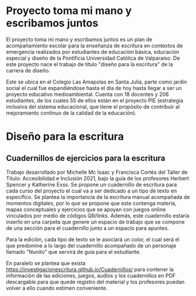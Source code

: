# Proyecto toma mi mano y escribamos juntos

El proyecto toma mi mano y escribamos juntos es un plan de acompañamiento escolar para la enseñanza de escritura en contextos de emergencia realizados por estudiantes de educación básica, educación especial y diseño de la Pontificia Universidad Católica de Valparaíso. De este proyecto nace el trabajo de título "diseño para la escritura" de la carrera de diseño.

Este se ubica en el Colegio Las Amapolas en Santa Julia, parte como jardín social el cual fue expandiéndose hasta el día de hoy hasta llegar a ser un proyecto educativo medioambiental. Cuenta con 18 docentes y 206 estudiantes, de los cuales 55 de ellos están en el proyecto PIE (estrategia inclusiva del sistema educacional, que tiene el propósito de contribuir al mejoramiento continuo de la calidad de la educación).


# Diseño para la escritura
## Cuadernillos de ejercicios para la escritura

Trabajo desarrollado por Michelle Mc Isaac y Francisca Cortés del Taller de Título: Accesibilidad e Inclusión 2021, bajo la guía de los profesores Herbert Spencer y Katherine Exss. Se propone un cuadernillo de escritura para cada curso del proyecto el cual va a ser dedicado a un tipo de texto en específico.  Se plantea la importancia de la escritura manual acompañada de momentos digitales, por lo que se propone  que este  contenga materia, mapas conceptuales y ejercicios  que se apoyan con juegos online vinculados por medio de códigos QR/links.  Además, este cuadernillo estaría inserto en una carpeta que genere un espacio de trabajo que se compone de una sección para el cuadernillo junto a  un espacio para apuntes. 

Para la edición, cada tipo de texto se le asociará un color, el cual será el que predomine a lo largo del cuadernillo acompañado de un personaje llamado "Nunito" que servirá de guía para el estudiante.

En paralelo se plantea que exista https://investigacionescritura.github.io/Cuadernillos/ para contener la información de las ediciones, juegos, audios y los cuadernillos en PDF descargable para que quede registro del material y los profesores puedan volver a ello cuando estimen conveniente. 



